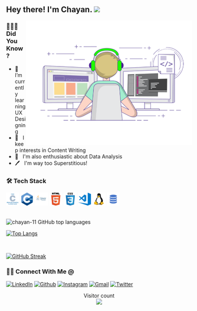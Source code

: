 <h2> Hey there! I'm Chayan. <img src="https://github.com/souvikguria98/souvikguria98/blob/master/Hi.gif" width="25"></h2>
<img align="right" alt="GIF" src="https://raw.githubusercontent.com/devSouvik/devSouvik/master/gif3.gif" width="450"/>

<h3> 👨🏻‍💻 Did You Know? </h3>

- 🔭 &nbsp; I’m currently learning UX Designing
- 🤔 &nbsp; I keep interests in Content Writing
- 🌱 &nbsp; I'm also enthusiastic about Data Analysis
- 🖊  &nbsp; I'm way too Superstitious! 

<h3>🛠 Tech Stack</h3>


<code><img height="35rem" src="https://raw.githubusercontent.com/github/explore/80688e429a7d4ef2fca1e82350fe8e3517d3494d/topics/c/c.png"></code>
<code><img height="35rem" src="https://raw.githubusercontent.com/github/explore/80688e429a7d4ef2fca1e82350fe8e3517d3494d/topics/cpp/cpp.png"></code>
<code><img height="35rem" src="https://raw.githubusercontent.com/github/explore/80688e429a7d4ef2fca1e82350fe8e3517d3494d/topics/java/java.png"></code>
<code><img alt="HTML5" height="35rem" src="https://raw.githubusercontent.com/github/explore/80688e429a7d4ef2fca1e82350fe8e3517d3494d/topics/html/html.png" /></code>
<code><img alt="CSS3" height="35rem" src="https://raw.githubusercontent.com/github/explore/80688e429a7d4ef2fca1e82350fe8e3517d3494d/topics/css/css.png" /></code>
<code><img alt="Visual Studio Code" height="35rem" src="https://raw.githubusercontent.com/github/explore/80688e429a7d4ef2fca1e82350fe8e3517d3494d/topics/visual-studio-code/visual-studio-code.png" /></code>
<code><img height="35rem" src="https://raw.githubusercontent.com/github/explore/80688e429a7d4ef2fca1e82350fe8e3517d3494d/topics/linux/linux.png"></code>
<code><img height="35rem" src="https://raw.githubusercontent.com/github/explore/80688e429a7d4ef2fca1e82350fe8e3517d3494d/topics/sql/sql.png"></code>


<br>

<!-- ![souvik's Github Stats](https://github-readme-stats.vercel.app/api?username=devSouvik&show_icons=true&title_color=fff&icon_color=79ff97&text_color=9f9f9f&bg_color=151515) -->
<img align="center" src="https://github-readme-stats.vercel.app/api/top-langs?username=chayan-11&show_icons=true&line_height=20&title_color=7A7ADB&icon_color=2234AE&text_color=D3D3D3&bg_color=0,000000,130F40" alt="chayan-11 GitHub top languages">

</br>

[![Top Langs](https://github-readme-stats.vercel.app/api?username=chayan-11&layout=compact&text_color=daf7dc&bg_color=151515)](https://github.com/chayan-11/github-readme-stats)

</br>

[![GitHub Streak](https://github-readme-streak-stats.herokuapp.com?user=chayan-11&theme=blueberry_duo)](https://git.io/streak-stats)

<h3> 🤝🏻 Connect With Me @ </h3>

[![LinkedIn](https://img.shields.io/badge/linkedin-black?style=flat-square&logo=linkedin)](https://www.linkedin.com/in/chayan-debbarma/)
[![Github](https://img.shields.io/badge/github-black?style=flat-square&logo=github)](https://github.com/Chayan-11)
[![Instagram](https://img.shields.io/badge/instagram-black?style=flat-square&logo=instagram)](https://www.instagram.com/chayan_debbarma/)
[![Gmail](https://img.shields.io/badge/gmail-black?style=flat-square&logo=gmail)](mailto:chayan.nit24@gmail.com)
[![Twitter](https://img.shields.io/badge/twitter-black?style=flat-square&logo=twitter)](https://twitter.com/be_it_chayan)

<p align="center"> 
  Visitor count<br>
  <img src="https://profile-counter.glitch.me/chayan-11/count.svg" />
</p>

